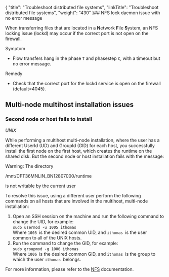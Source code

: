 {
    "title": "Troubleshoot distributed file systems",
    "linkTitle": "Troubleshoot distributed file systems",
    "weight": "430"
}## NFS lock daemon issue with no error message

When transferring files that are located in a **N**etwork **F**ile **S**ystem, an NFS locking issue (lockd) may occur if the correct port is not open on the firewall.

Symptom

-   Flow transfers  hang in the phase `T` and phasestep `C`, with  a timeout but no error message.

Remedy

-   Check that the correct port for the lockd service is open on the firewall (default=4045).

## Multi-node multihost installation issues

### Second node or host fails to install

*UNIX*

While performing a multihost multi-node installation, where the user has a different UserId (UD) and GroupId (GID) for each host, you successfully install the first node on the first host, which creates the runtime on the shared disk. But the second node or host installation fails with the message:

Warning: The directory

/mnt/CFT36MNLIN\_BN12807000/runtime

is not writable by the current user

To resolve this issue, using a different user perform the following commands on all hosts that are involved in the multihost, multi-node installation:

1.  Open an SSH session on the machine and run the following command to change the UID, for example:  
    `sudo usermod -u 1005 ithomas`  
    Where `1005 `is the desired common UID, and `ithomas `is the user common to all of the UNIX hosts.
2.  Run the command to change the GID, for example:  
    `sudo groupmod -g 1006 ithomas`  
    Where `1006 `is the desired common GID, and `ithomas `is the group to which the user `ithomas `belongs.

For more information, please refer to the [NFS](http://nfs.sourceforge.net/nfs-howto/ar01s07.html#pemission_issues) documentation.
